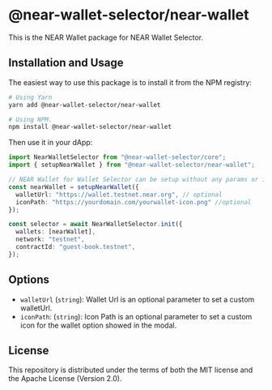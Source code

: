 # @near-wallet-selector/near-wallet

This is the NEAR Wallet package for NEAR Wallet Selector.

## Installation and Usage

The easiest way to use this package is to install it from the NPM registry:

```bash
# Using Yarn
yarn add @near-wallet-selector/near-wallet

# Using NPM.
npm install @near-wallet-selector/near-wallet
```

Then use it in your dApp:

```ts
import NearWalletSelector from "@near-wallet-selector/core";
import { setupNearWallet } from "@near-wallet-selector/near-wallet";

// NEAR Wallet for Wallet Selector can be setup without any params or it can take two optional params.
const nearWallet = setupNearWallet({
  walletUrl: "https://wallet.testnet.near.org", // optional
  iconPath: "https://yourdomain.com/yourwallet-icon.png" //optional
});

const selector = await NearWalletSelector.init({
  wallets: [nearWallet],
  network: "testnet",
  contractId: "guest-book.testnet",
});
```

## Options

- `walletUrl` (`string`): Wallet Url is an optional parameter to set a custom walletUrl.
- `iconPath`: (`string`): Icon Path is an optional parameter to set a custom icon for the wallet option showed in the modal.

## License

This repository is distributed under the terms of both the MIT license and the Apache License (Version 2.0).
